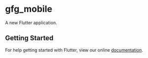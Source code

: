 # gfg_mobile

A new Flutter application.

## Getting Started

For help getting started with Flutter, view our online
[documentation](https://flutter.io/).
